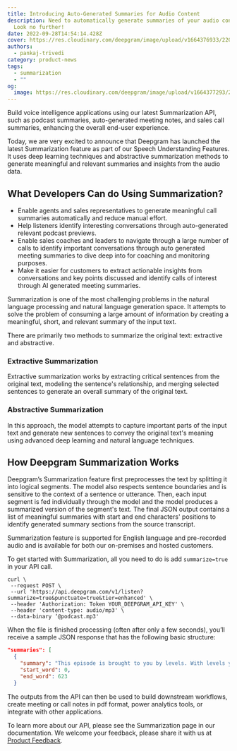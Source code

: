 ```yaml
---
title: Introducing Auto-Generated Summaries for Audio Content
description: Need to automatically generate summaries of your audio content?
  Look no further!
date: 2022-09-28T14:54:14.428Z
cover: https://res.cloudinary.com/deepgram/image/upload/v1664376933/2209-Introducing-Auto-Generated-Summaries-for-Audio-Content-thumb-554x220_acfu0t.png
authors:
  - pankaj-trivedi
category: product-news
tags:
  - summarization
  - ""
og:
  image: https://res.cloudinary.com/deepgram/image/upload/v1664377293/2209-Introducing-Auto-Generated-Summaries-for-Audio-Content-featured-1200x630_l5pnli.png
---
```

Build voice intelligence applications using our latest Summarization API, such as podcast summaries, auto-generated meeting notes, and sales call summaries, enhancing the overall end-user experience. 

Today, we are very excited to announce that Deepgram has launched the latest Summarization feature as part of our Speech Understanding Features. It uses deep learning techniques and abstractive summarization methods to generate meaningful and relevant summaries and insights from the audio data.

## What Developers Can do Using Summarization?

* Enable agents and sales representatives to generate meaningful call summaries automatically and reduce manual effort.
* Help listeners identify interesting conversations through auto-generated relevant podcast previews.
* Enable sales coaches and leaders to navigate through a large number of calls to identify important conversations through auto generated meeting summaries to dive deep into for coaching and monitoring purposes.
* Make it easier for customers to extract actionable insights from conversations and key points discussed and identify calls of interest through AI generated meeting summaries.

Summarization is one of the most challenging problems in the natural language processing and natural language generation space. It attempts to solve the problem of consuming a large amount of information by creating a meaningful, short, and relevant summary of the input text. 

There are primarily two methods to summarize the original text: extractive and abstractive. 

### Extractive Summarization

Extractive summarization works by extracting critical sentences from the original text, modeling the sentence's relationship, and merging selected sentences to generate an overall summary of the original text.

### Abstractive Summarization

In this approach, the model attempts to capture important parts of the input text and generate new sentences to convey the original text's meaning using advanced deep learning and natural language techniques.

## How Deepgram Summarization Works

Deepgram’s Summarization feature first preprocesses the text by splitting it into logical segments. The model also respects sentence boundaries and is sensitive to the context of a sentence or utterance. Then, each input segment is fed individually through the model and the model produces a summarized version of the segment's text. The final JSON output contains a list of meaningful summaries with start and end characters' positions to identify generated summary sections from the source transcript.

Summarization feature is supported for English language and pre-recorded audio and is available for both our on-premises and hosted customers.

To get started with Summarization, all you need to do is add `summarize=true` in your API call.

```
curl \
 --request POST \
 --url 'https://api.deepgram.com/v1/listen?summarize=true&punctuate=true&tier=enhanced' \
 --header 'Authorization: Token YOUR_DEEPGRAM_API_KEY' \
 --header 'content-type: audio/mp3' \
 --data-binary ‘@podcast.mp3'
```

When the file is finished processing (often after only a few seconds), you’ll receive a sample JSON response that has the following basic structure:

```json
"summaries": [
  {
    "summary": "This episode is brought to you by levels. With levels you can see how different foods affect your health with real time feedback. The levels app interprets your glucose data and provides a simple score after you eat a meal.",
    "start_word": 0,
    "end_word": 623
  }
```

The outputs from the API can then be used to build downstream workflows, create meeting or call notes in pdf format, power analytics tools, or integrate with other applications. 

To learn more about our API, please see the Summarization page in our documentation. We welcome your feedback, please share it with us at [Product Feedback](https://deepgram.hellonext.co/b/feedback).